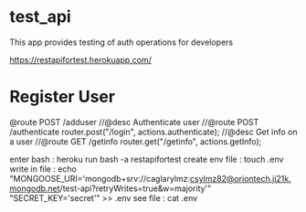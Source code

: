 # test_api

This app provides testing of auth operations for developers

https://restapifortest.herokuapp.com/

# Register User

@route POST /adduser
//@desc Authenticate user
//@route POST /authenticate
router.post("/login", actions.authenticate);
//@desc Get info on a user
//@route GET /getinfo
router.get("/getinfo", actions.getInfo);

enter bash : heroku run bash -a restapifortest
create env file : touch .env
write in file : echo "MONGOOSE_URI='mongodb+srv://caglarylmz:csylmz82@oriontech.ji21k.mongodb.net/test-api?retryWrites=true&w=majority'" "SECRET_KEY='secret'" >> .env
see file : cat .env
